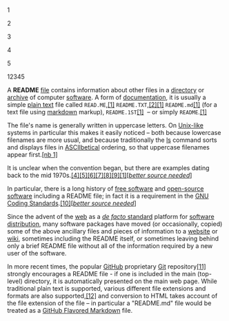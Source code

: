 1

2

3

4

5

12345





A **README** [file](https://en.wikipedia.org/wiki/File_(computing) "File (computing)") contains information about other files in a [directory](https://en.wikipedia.org/wiki/Directory_(file_systems) "Directory (file systems)") or [archive](https://en.wikipedia.org/wiki/Archive_(computing) "Archive (computing)") of computer [software](https://en.wikipedia.org/wiki/Software "Software"). A form of [documentation](https://en.wikipedia.org/wiki/Software_documentation "Software documentation"), it is usually a simple [plain text](https://en.wikipedia.org/wiki/Plain_text "Plain text") file called `READ.ME`,[[1]](https://en.wikipedia.org/wiki/README#cite_note-Abdelhafith_2015-1) `README.TXT`,[[2]](https://en.wikipedia.org/wiki/README#cite_note-ESR_1996_Dict-2)[[1]](https://en.wikipedia.org/wiki/README#cite_note-Abdelhafith_2015-1) `README.md`[[1]](https://en.wikipedia.org/wiki/README#cite_note-Abdelhafith_2015-1) (for a text file using [markdown](https://en.wikipedia.org/wiki/Markdown "Markdown") markup), `README.1ST`[[1]](https://en.wikipedia.org/wiki/README#cite_note-Abdelhafith_2015-1)  – or simply `README`.[[1]](https://en.wikipedia.org/wiki/README#cite_note-Abdelhafith_2015-1)

The file's name is generally written in uppercase letters. On [Unix-like](https://en.wikipedia.org/wiki/Unix-like "Unix-like") systems in particular this makes it easily noticed – both because 
lowercase filenames are more usual, and because traditionally the [ls](https://en.wikipedia.org/wiki/Ls "Ls") command sorts and displays files in [ASCIIbetical](https://en.wikipedia.org/wiki/ASCIIbetical "ASCIIbetical") ordering, so that uppercase filenames appear first.[[nb 1]](https://en.wikipedia.org/wiki/README#cite_note-NB1-3)

It is unclear when the convention began, but there are examples dating back to the mid 1970s.[[4]](https://en.wikipedia.org/wiki/README#cite_note-Decus_1974_readme-5)[[5]](https://en.wikipedia.org/wiki/README#cite_note-Decus_1975_readme-6)[[6]](https://en.wikipedia.org/wiki/README#cite_note-PWB_1977-7)[[7]](https://en.wikipedia.org/wiki/README#cite_note-UNIX7_1979-8)[[8]](https://en.wikipedia.org/wiki/README#cite_note-BSD_1980-9)[[9]](https://en.wikipedia.org/wiki/README#cite_note-Langemeier_2011-10)[[1]](https://en.wikipedia.org/wiki/README#cite_note-Abdelhafith_2015-1)[*[better source needed](https://en.wikipedia.org/wiki/Wikipedia:NOTRS "Wikipedia:NOTRS")*]

In particular, there is a long history of [free software](https://en.wikipedia.org/wiki/Free_software "Free software") and [open-source software](https://en.wikipedia.org/wiki/Open-source_software "Open-source software") including a README file; in fact it is a requirement in the [GNU Coding Standards](https://en.wikipedia.org/wiki/GNU_Coding_Standards "GNU Coding Standards").[[10]](https://en.wikipedia.org/wiki/README#cite_note-GNU_Standards-11)[*[better source needed](https://en.wikipedia.org/wiki/Wikipedia:NOTRS "Wikipedia:NOTRS")*]

Since the advent of the [web](https://en.wikipedia.org/wiki/World_Wide_Web "World Wide Web") as a [*de facto* standard](https://en.wikipedia.org/wiki/De_facto_standard "De facto standard") platform for [software distribution](https://en.wikipedia.org/wiki/Software_distribution "Software distribution"), many software packages have moved (or occasionally, copied) some of the above ancillary files and pieces of information to a [website](https://en.wikipedia.org/wiki/Website "Website") or [wiki](https://en.wikipedia.org/wiki/Wiki "Wiki"),
 sometimes including the README itself, or sometimes leaving behind only
 a brief README file without all of the information required by a new 
user of the software.

In more recent times, the popular [GitHub](https://en.wikipedia.org/wiki/GitHub "GitHub") proprietary [Git](https://en.wikipedia.org/wiki/Git_(software) "Git (software)") repository[[11]](https://en.wikipedia.org/wiki/README#cite_note-Github-12) strongly encourages a README file - if one is included in the main 
(top-level) directory, it is automatically presented on the main web 
page. While traditional plain text is supported, various different file 
extensions and formats are also supported,[[12]](https://en.wikipedia.org/wiki/README#cite_note-Github_2014_Markup-13) and conversion to HTML takes account of the file extension of the 
file – in particular a "README.md" file would be treated as a [GitHub Flavored Markdown](https://en.wikipedia.org/wiki/GitHub_Flavored_Markdown "GitHub Flavored Markdown") file.
